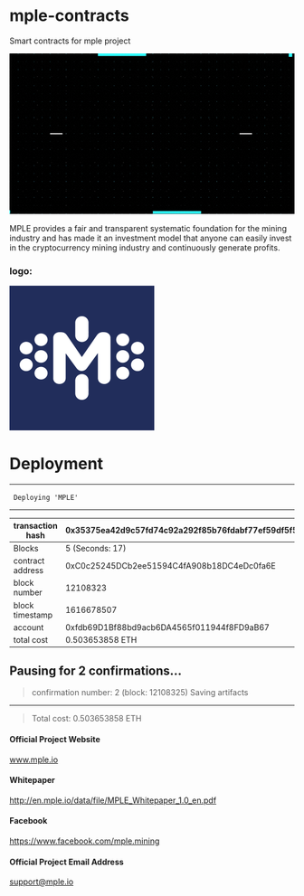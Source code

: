# mple-contracts
Smart contracts for mple project

![alt text](https://github.com/mplesupport/mple-contracts/blob/main/assets/mple.gif?raw=true "MPLE")

MPLE provides a fair and transparent systematic foundation for the mining industry and has made it an investment model that anyone can easily invest in the cryptocurrency mining industry and continuously generate profits.


### logo:
![alt text][logo]

[logo]: https://github.com/mplesupport/mple-contracts/blob/main/assets/mple_logo_250_etherscan.png?raw=true "MPLE"




# Deployment
---------------------------------------------------
     Deploying 'MPLE'
---------------------------------------------------
  | transaction hash 	| 0x35375ea42d9c57fd74c92a292f85b76fdabf77ef59df5f5e64b64ff0e9802250 	|
|-	|-	|
| Blocks 	| 5 (Seconds: 17) 	|
| contract address 	| 0xC0c25245DCb2ee51594C4fA908b18DC4eDc0fa6E 	|
| block number 	| 12108323 	|
| block timestamp 	| 1616678507 	|
| account 	| 0xfdb69D1Bf88bd9acb6DA4565f011944f8FD9aB67 	|
| total cost 	| 0.503653858 ETH 	|
   Pausing for 2 confirmations...
   ---------------------------------------------------
   > confirmation number: 2 (block: 12108325)
   > Saving artifacts
   ---------------------------------------------------
   > Total cost:         0.503653858 ETH



#### Official Project Website
www.mple.io
#### Whitepaper	
http://en.mple.io/data/file/MPLE_Whitepaper_1.0_en.pdf

#### Facebook
https://www.facebook.com/mple.mining

#### Official Project Email Address
support@mple.io